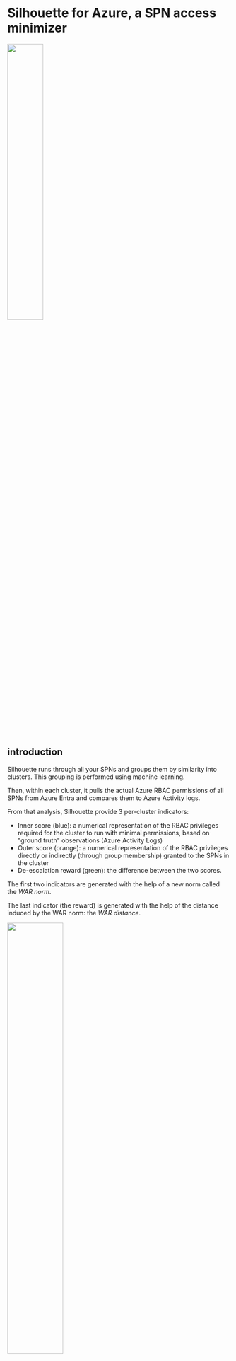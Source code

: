 # Silhouette for Azure, a SPN access minimizer

<img src="https://github.com/labyrinthinesecurity/silhouette/blob/main/silhouette_logo.png" width="40%">

## introduction

Silhouette runs through all your SPNs and groups them by similarity into clusters. This grouping is performed using machine learning.

Then, within each cluster, it pulls the actual Azure RBAC permissions of all SPNs from Azure Entra and compares them to Azure Activity logs. 

From that analysis, Silhouette provide 3 per-cluster indicators:
- Inner score (blue): a numerical representation of the RBAC privileges required for the cluster to run with minimal permissions, based on "ground truth" observations (Azure Activity Logs)
- Outer score (orange): a numerical representation of the RBAC privileges directly or indirectly (through group membership) granted to the SPNs in the cluster
- De-escalation reward (green): the difference between the two scores.

The first two indicators are generated with the help of a new norm called the *WAR norm*.

The last indicator (the reward) is generated with the help of the distance induced by the WAR norm: the *WAR distance*.

<img src="https://github.com/labyrinthinesecurity/silhouette/blob/main/sil.PNG" width="50%">

In practice, it is not reasonable to try to de-escalate to the inner score, because the inner score is always scoped at resource level, by definition of LAW logs. To avoid generating an unscalable number of roles, you want to scope permissions at resource group level (or higher). Let's call it the desired score.

Your desired score is always going to be a WAR norm belonging to the interval [inner score, outer score].

The de-escalation reward lets you quickly determine which cluster to tackle in priority: the highest the number, the more urgent to de-escalate.

<img src="https://github.com/labyrinthinesecurity/silhouette/blob/main/outer.png" width="50%">

Finally, Silhouette suggests per-cluster role definitions and role assignements that lets you reach a desired score.

## De-escalation reward hierarchy

The silhouette metric calculates the distance of each cluster to the origin. The distance ranges from 0 (cluster has no rights at all) at the origin to 999 (cluster is Tenant admin). Mathematical metrics obey a strict hierarchy which allows to make accurate distance measurements between cluster permissions. 

By measuring the golden source permissions of a cluster to the origin and its ground source permissions to the origin, the triangular inequality allows us to determine the distance between golden source and ground truth. This distance is precisely the de-escalation effort.

<img src="https://github.com/labyrinthinesecurity/silhouette/blob/main/hier.PNG" width="50%">

## Pre-requisites
- Python 3.6 or later
- An Azure Table to store Azure silhouette data
- A Log Analytics Workspace where your Azure Activity Logs are centralized

## Configure

Most of the code is held in file common.py

To get started, you must set a few environment variables which are loaded into common.py:

- wid: the Log Analytics workspace ID, where all activity logs are collected
- account: the Azure storage account that silhouette will use to store its data
- unused: name of an Azure table in the account, where all unused SPNs will be appended (unused means: no activity for the past 3 months)
- orphans: name of an Azure table in the account, where Azure role assignments assigned to a deleted principal will be appended
- build_groundsource: name of an Azure table in the account, where the ground truth will be stored (azure activity)
- run_groundsource: name of an Azure table in the account, from where the ground truth will be read (for analytics)
- build_goldensource: name of an Azure table in the account, where the golden source will be stored (azure RBAC roles and perms)
- run_goldensource: name of an Azure table in the account, from where the golden source will be read (for analytics)

The first time you run silhouette (step 1 below), you don't have a run_goldensource and you don't have a run_groundsource.

You may also wish to adjust logsRetention, the Log Analytics retention parameter (in days), which is 90 days by default. Don't set this parameter to 0. This global variable is declared in common.py

## Known current limitations (work in progress)

Since Silhouette ultimately relies on Azure Activity Logs to perform its audit, read actions are not captured. (Azure Activity only captures write/delete and actions)

For now, roles related to role assignments or role definitions (from the Microsoft.Authorizations resource provider) are being ignored. 

Finally, roles assigned at any scope below resource groups are being ignored.

### how to overcome current limitations?

For now, unsupported permissions must be added manually to any role definition proposed by Silhouette.

## What about the data plane?

Resources logs, aka data plane actions, are not captured by Azure Activity. But there is a more important reason why data plane actions are not managed by Silhouette: it is because ranking such actions requires a deep understanding of the business value and the business requirements attached to the data. This value is highly customer dependent. 

A traditional approach for dealing with data value is to reason in terms of availability, integrity, confidentiality and auditability. Silhouette is not able to understand these notions at the moment, so it is not able to rank data plane actions or to automate custom roles for the data plane.

# Process

<img src="https://github.com/labyrinthinesecurity/silhouette/blob/main/rbac_distance.jpeg" width="40%">

## Step 1: Collect sources from Azure backends

Set build_goldensource, build_groundsource, unused and orphans tables to empty tables in your azure storage account.

### Collect Golden source from Entra

Run collect_goldensource.py to populate 3 tables: build_goldensource unused principals and orphans.

In the build_goldensource table that was just generated, pickup the UUID of the partition.

Set this UUID to an environment variable called "run_partition"

Create a blob container named with this UUID.

### Collect and cache ground source from Azure Log Analytics

Then, run collect_groundsource.py to populate the build_groundsource table. It will also cache the logs in the blob container to save time for later.

Warning: due to Azure throttling, this step takes a long time. Typically 4 to 20 hours in a typical production environment whith thousands of SPNs.


## Step 2: Machine learning

Now that the collect process, you may set run_goldensource and run_groundsource to the build_goldensource and build_groundsource tables, respectively.

You should then set your build_goldensource and build_groundsource variables to othertables, to avoid accidental overwritting of the run tables if you run collect.py once again!

### Run k-means

Run clusterize.py to group SPNs into similarity clusters. This should take less than a minute.

The script generates a CSV file to be consumed by minimize.py in step 3.

## Step 3: Calculate and visualize current and desired silhouettes

Run minimize.py

This will generate a bar chart file called silhouette_{name_of_your_run_partition}.html, as well as a CSV containing cluster ID, SPN counts per cluster, desired silhouette, current silhouette, and de-escalation reward.

# De-escalation

De-escalation is based on logs collected from your Log Analytics workspace. To optimize logs retrieval from Azure backends, they are cached in a container sitting in your storage account.
Create a container called with the name of your build_partition

## Customize role definitions of a cluster

Now pick a cluster ID from the above mentioned CSV and stick it to the function called in condensate.py

A *condensate* is a generic term to describe a list of RBAC roles to be assigned to all SPNs in the cluster.

For example, if the cluster ID you want to condensate has cluster ID 7, you should set the function as follows:

```
generate_condensate(run_partition,"7",strat='None',verbose=True,debug=False,merged=False)
```

Notice that the cluster ID is actually string "7", not number 7.

condensate.py will generate two JSON files:
- *clusterID-condensate.json* is a list of roles to be assigned to the cluster
- *clusterID-feather.json* is reserved for future use

During the process, ground truth (activity logs) will retrieved from your blob container cache. If they are not already there, they will be pulled from LAW and stored in the cache for future re-use.

## Fine-tuning (clusterwide, not per SPN!)

Ground truth permissions operate at the ressource or subresource level. This grain is often too fine to allow a scalable scoping of role defitinions. You want to scope roles at management group, subscription, or, whenever possible, resource group level.

If you are ready to customize cluster roles, my recommendation is two split each cluster roles into three parts:

- write/delete roles (W)
- action roles (A)
- read roles (R)

This splitting aligns with how Azure RBAC manages permissions.

For each cluster and for each part (W,A,R), you :
1) remove all wildcards, and replace them with what Silhouette found in Log Analytics
2) decide the highest permissible scope (RG? ideally.)

A cluster grouping landing zone management SPNs might need W roles at the management group level, while a cluster grouping application managed identities might need W roles at the resource group level, A role at the subscription level, and R role at the management group level.

The script condensate.py does this W/A/R fine-tuning layer for you, but it MUST be reviewed manually, because it is not 100% acurate.

## A word on the reward...

You will end up with **only as many custom SPN role definitions as clusters**, hopefully meaning somewhere between 10 to 50 role definitions, depending of the complexity of your operating model. 

Much more manageable than the usual bunch of nested groups with a mix up of haphazardly attached built-in and custom roles.

